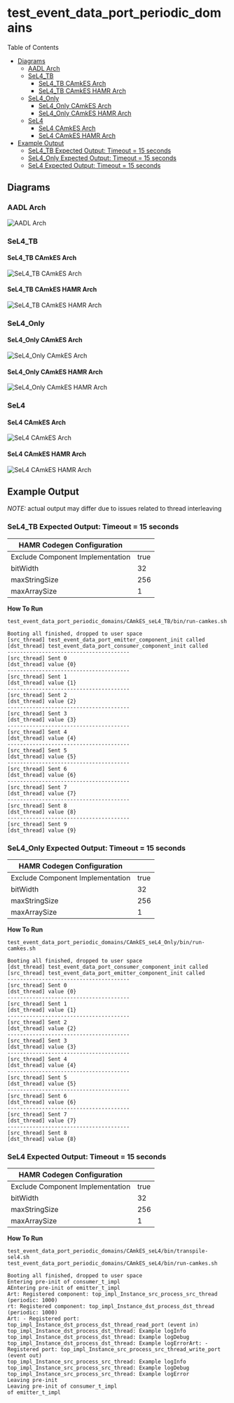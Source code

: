 # test_event_data_port_periodic_domains

 Table of Contents
  * [Diagrams](#diagrams)
    * [AADL Arch](#aadl-arch)
    * [SeL4_TB](#sel4_tb)
      * [SeL4_TB CAmkES Arch](#sel4_tb-camkes-arch)
      * [SeL4_TB CAmkES HAMR Arch](#sel4_tb-camkes-hamr-arch)
    * [SeL4_Only](#sel4_only)
      * [SeL4_Only CAmkES Arch](#sel4_only-camkes-arch)
      * [SeL4_Only CAmkES HAMR Arch](#sel4_only-camkes-hamr-arch)
    * [SeL4](#sel4)
      * [SeL4 CAmkES Arch](#sel4-camkes-arch)
      * [SeL4 CAmkES HAMR Arch](#sel4-camkes-hamr-arch)
  * [Example Output](#example-output)
    * [SeL4_TB Expected Output: Timeout = 15 seconds](#sel4_tb-expected-output:-timeout-=-15-seconds)
    * [SeL4_Only Expected Output: Timeout = 15 seconds](#sel4_only-expected-output:-timeout-=-15-seconds)
    * [SeL4 Expected Output: Timeout = 15 seconds](#sel4-expected-output:-timeout-=-15-seconds)

## Diagrams
### AADL Arch
![AADL Arch](diagrams/aadl-arch.png)

### SeL4_TB
#### SeL4_TB CAmkES Arch
![SeL4_TB CAmkES Arch](diagrams/CAmkES-arch-SeL4_TB.svg)

#### SeL4_TB CAmkES HAMR Arch
![SeL4_TB CAmkES HAMR Arch](diagrams/CAmkES-HAMR-arch-SeL4_TB.svg)

### SeL4_Only
#### SeL4_Only CAmkES Arch
![SeL4_Only CAmkES Arch](diagrams/CAmkES-arch-SeL4_Only.svg)

#### SeL4_Only CAmkES HAMR Arch
![SeL4_Only CAmkES HAMR Arch](diagrams/CAmkES-HAMR-arch-SeL4_Only.svg)

### SeL4
#### SeL4 CAmkES Arch
![SeL4 CAmkES Arch](diagrams/CAmkES-arch-SeL4.svg)

#### SeL4 CAmkES HAMR Arch
![SeL4 CAmkES HAMR Arch](diagrams/CAmkES-HAMR-arch-SeL4.svg)

## Example Output
*NOTE:* actual output may differ due to issues related to thread interleaving
### SeL4_TB Expected Output: Timeout = 15 seconds

  |HAMR Codegen Configuration| |
  |--|--|
  |Exclude Component Implementation | true |
  |bitWidth | 32 |
  |maxStringSize | 256 |
  |maxArraySize | 1 |


  **How To Run**
  ```
  test_event_data_port_periodic_domains/CAmkES_seL4_TB/bin/run-camkes.sh
  ```

  ```
  Booting all finished, dropped to user space
  [src_thread] test_event_data_port_emitter_component_init called
  [dst_thread] test_event_data_port_consumer_component_init called
  ---------------------------------------
  [src_thread] Sent 0
  [dst_thread] value {0}
  ---------------------------------------
  [src_thread] Sent 1
  [dst_thread] value {1}
  ---------------------------------------
  [src_thread] Sent 2
  [dst_thread] value {2}
  ---------------------------------------
  [src_thread] Sent 3
  [dst_thread] value {3}
  ---------------------------------------
  [src_thread] Sent 4
  [dst_thread] value {4}
  ---------------------------------------
  [src_thread] Sent 5
  [dst_thread] value {5}
  ---------------------------------------
  [src_thread] Sent 6
  [dst_thread] value {6}
  ---------------------------------------
  [src_thread] Sent 7
  [dst_thread] value {7}
  ---------------------------------------
  [src_thread] Sent 8
  [dst_thread] value {8}
  ---------------------------------------
  [src_thread] Sent 9
  [dst_thread] value {9}

  ```

### SeL4_Only Expected Output: Timeout = 15 seconds

  |HAMR Codegen Configuration| |
  |--|--|
  |Exclude Component Implementation | true |
  |bitWidth | 32 |
  |maxStringSize | 256 |
  |maxArraySize | 1 |


  **How To Run**
  ```
  test_event_data_port_periodic_domains/CAmkES_seL4_Only/bin/run-camkes.sh
  ```

  ```
  Booting all finished, dropped to user space
  [dst_thread] test_event_data_port_consumer_component_init called
  [src_thread] test_event_data_port_emitter_component_init called
  ---------------------------------------
  [src_thread] Sent 0
  [dst_thread] value {0}
  ---------------------------------------
  [src_thread] Sent 1
  [dst_thread] value {1}
  ---------------------------------------
  [src_thread] Sent 2
  [dst_thread] value {2}
  ---------------------------------------
  [src_thread] Sent 3
  [dst_thread] value {3}
  ---------------------------------------
  [src_thread] Sent 4
  [dst_thread] value {4}
  ---------------------------------------
  [src_thread] Sent 5
  [dst_thread] value {5}
  ---------------------------------------
  [src_thread] Sent 6
  [dst_thread] value {6}
  ---------------------------------------
  [src_thread] Sent 7
  [dst_thread] value {7}
  ---------------------------------------
  [src_thread] Sent 8
  [dst_thread] value {8}

  ```

### SeL4 Expected Output: Timeout = 15 seconds

  |HAMR Codegen Configuration| |
  |--|--|
  |Exclude Component Implementation | true |
  |bitWidth | 32 |
  |maxStringSize | 256 |
  |maxArraySize | 1 |


  **How To Run**
  ```
  test_event_data_port_periodic_domains/CAmkES_seL4/bin/transpile-sel4.sh
  test_event_data_port_periodic_domains/CAmkES_seL4/bin/run-camkes.sh
  ```

  ```
  Booting all finished, dropped to user space
  Entering pre-init of consumer_t_impl
  AEntering pre-init of emitter_t_impl
  Art: Registered component: top_impl_Instance_src_process_src_thread (periodic: 1000)
  rt: Registered component: top_impl_Instance_dst_process_dst_thread (periodic: 1000)
  Art: - Registered port: top_impl_Instance_dst_process_dst_thread_read_port (event in)
  top_impl_Instance_dst_process_dst_thread: Example logInfo
  top_impl_Instance_dst_process_dst_thread: Example logDebug
  top_impl_Instance_dst_process_dst_thread: Example logErrorArt: - Registered port: top_impl_Instance_src_process_src_thread_write_port (event out)
  top_impl_Instance_src_process_src_thread: Example logInfo
  top_impl_Instance_src_process_src_thread: Example logDebug
  top_impl_Instance_src_process_src_thread: Example logError
  Leaving pre-init 
  Leaving pre-init of consumer_t_impl
  of emitter_t_impl

  ```